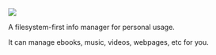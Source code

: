 <a title="ray_memex" href='/'>
<img src="https://img.shields.io/badge/fluent-design-blue?style=flat-square&color=gray&labelColor=0078D7">
</a>

A filesystem-first info manager for personal usage.

It can manage ebooks, music, videos, webpages, etc for you.

